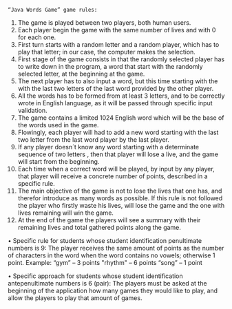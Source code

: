  	“Java Words Game” game rules:

1.	The game is played between two players, both human users.
2.	Each player begin the game with the same number of lives and with 0 for each one.
3.	First turn starts with a random letter and a random player, which has to play that letter; in our case, the computer makes the selection.
4.	First stage of the game consists in that the randomly selected player has to write down in the program, a word that start with the randomly selected letter, at the beginning at the game.
5.	The next player has to also input a word, but this time starting with the with the last two letters of the last word provided by the other player.
6.	All the words has to be formed from at least 3 letters, and to be correctly wrote in English language, as it will be passed through specific input validation. 
7.	The game contains a limited 1024 English word which will be the base of the words used in the game.
8.	Flowingly, each player will had to add a new word starting with the last two letter from the last word player by the last player.
9.	If any player doesn´t know any word  starting with a determinate sequence of two letters , then that player will lose a live, and the game will start from the beginning.
10.	Each time when a correct word will be played, by input by any player, that player will receive a concrete number of points, described in a specific rule.
11.	The main objective of the game is not to lose the lives that one has, and therefor introduce as many words as possible. If this rule is not followed the player who firstly waste his lives, will lose the game and the one with lives remaining will win the game.
12.	At the end of the game the players will see a summary with their remaining lives and total gathered points along the game.

•	Specific rule for students whose student identification penultimate numbers is 9:
The player receives the same amount of points as the number of characters in the word when the word contains no vowels; otherwise 1 point. 
Example: “gym” – 3 points
                  "rhythm" – 6 points
                   “song” – 1 point

•	Specific approach for students whose student identification antepenultimate numbers is 6 (pair):
The players must be asked at the beginning of the application how many games they would like to play, and allow the players to play that amount of games.
